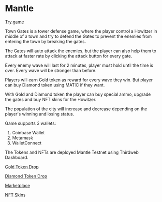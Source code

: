 # Mantle

[Try game](https://town-gates-mantle.vercel.app/)

Town Gates is a tower defense game, where the player control a Howitzer in middle of a town and try to defend the Gates to prevent the enemies from entering the town by breaking the gates.

The Gates will auto attack the enemies, but the player can also help them to attack at faster rate by clicking the attack button for every gate.

Every enemy wave will last for 2 minutes, player must hold until the time is over. Every wave will be stronger than before.

Players will earn Gold token as reward for every wave they win. But player can buy Diamond token using MATIC if they want.

With Gold and Diamond token the player can buy special ammo, upgrade the gates and buy NFT skins for the Howitzer.

The population of the city will increase and decrease depending on the player's winning and losing status.

Game supports 3 wallets:
  1. Coinbase Wallet
  2. Metamask
  3. WalletConnect

The Tokens and NFTs are deployed Mantle Testnet using Thirdweb Dashboard.

[Gold Token Drop](https://thirdweb.com/mantle-testnet/0x11DA0f57086a19977E46B548b64166411d839a30/tokens)

[Diamond Token Drop](https://thirdweb.com/mantle-testnet/0x489d47E592639Ba11107E84dd6CCA08F0892E27d/tokens)

[Marketplace](https://thirdweb.com/mantle-testnet/0xE173ded0B921Cf4268645DfE918AFe1F06a16125/listings)

[NFT Skins](https://thirdweb.com/mantle-testnet/0x04B8D96d7266adcb8fF45a0Eb8AFB91D79e58481/nfts)
